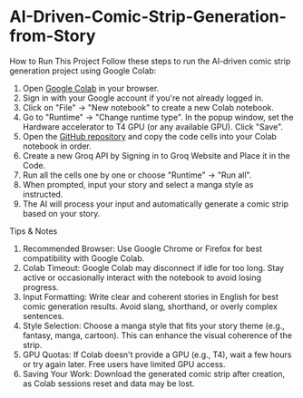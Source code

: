 # AI-Driven-Comic-Strip-Generation-from-Story

How to Run This Project
Follow these steps to run the AI-driven comic strip generation project using Google Colab:
1. Open [Google Colab](https://colab.research.google.com/) in your browser.
2. Sign in with your Google account if you're not already logged in.
3. Click on "File" -> "New notebook" to create a new Colab notebook.
4. Go to "Runtime" -> "Change runtime type".
    In the popup window, set the Hardware accelerator to T4 GPU (or any available GPU).
    Click "Save".
5. Open the [GitHub repository](your-github-link-here) and copy the code cells into your Colab notebook in order.
6. Create a new Groq API by Signing in to Groq Website and Place it in the Code.
7. Run all the cells one by one or choose "Runtime" -> "Run all".
8. When prompted, input your story and select a manga style as instructed.
9. The AI will process your input and automatically generate a comic strip based on your story.


Tips & Notes
1. Recommended Browser: Use Google Chrome or Firefox for best compatibility with Google Colab.
2. Colab Timeout: Google Colab may disconnect if idle for too long. Stay active or occasionally interact with the notebook to avoid losing progress.
3. Input Formatting: Write clear and coherent stories in English for best comic generation results. Avoid slang, shorthand, or overly complex sentences.
4. Style Selection: Choose a manga style that fits your story theme (e.g., fantasy, manga, cartoon). This can enhance the visual coherence of the strip.
5. GPU Quotas: If Colab doesn't provide a GPU (e.g., T4), wait a few hours or try again later. Free users have limited GPU access.
6. Saving Your Work: Download the generated comic strip after creation, as Colab sessions reset and data may be lost.
